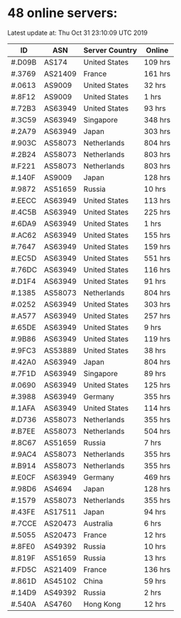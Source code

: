 # 48 online servers:

Latest update at: Thu Oct 31 23:10:09 UTC 2019

| ID | ASN | Server Country | Online |
| -- | --- | -------------- | ------ |
| #.D09B | AS174 | United States | 109 hrs |
| #.3769 | AS21409 | France | 161 hrs |
| #.0613 | AS9009 | United States | 32 hrs |
| #.8F12 | AS9009 | United States | 1 hrs |
| #.72B3 | AS63949 | United States | 93 hrs |
| #.3C59 | AS63949 | Singapore | 348 hrs |
| #.2A79 | AS63949 | Japan | 303 hrs |
| #.903C | AS58073 | Netherlands | 804 hrs |
| #.2B24 | AS58073 | Netherlands | 803 hrs |
| #.F221 | AS58073 | Netherlands | 803 hrs |
| #.140F | AS9009 | Japan | 128 hrs |
| #.9872 | AS51659 | Russia | 10 hrs |
| #.EECC | AS63949 | United States | 113 hrs |
| #.4C5B | AS63949 | United States | 225 hrs |
| #.6DA9 | AS63949 | United States | 1 hrs |
| #.AC62 | AS63949 | United States | 155 hrs |
| #.7647 | AS63949 | United States | 159 hrs |
| #.EC5D | AS63949 | United States | 551 hrs |
| #.76DC | AS63949 | United States | 116 hrs |
| #.D1F4 | AS63949 | United States | 91 hrs |
| #.1385 | AS58073 | Netherlands | 804 hrs |
| #.0252 | AS63949 | United States | 303 hrs |
| #.A577 | AS63949 | United States | 257 hrs |
| #.65DE | AS63949 | United States | 9 hrs |
| #.9B86 | AS63949 | United States | 119 hrs |
| #.9FC3 | AS53889 | United States | 38 hrs |
| #.42A0 | AS63949 | Japan | 804 hrs |
| #.7F1D | AS63949 | Singapore | 89 hrs |
| #.0690 | AS63949 | United States | 125 hrs |
| #.3988 | AS63949 | Germany | 355 hrs |
| #.1AFA | AS63949 | United States | 114 hrs |
| #.D736 | AS58073 | Netherlands | 355 hrs |
| #.B7EE | AS58073 | Netherlands | 504 hrs |
| #.8C67 | AS51659 | Russia | 7 hrs |
| #.9AC4 | AS58073 | Netherlands | 355 hrs |
| #.B914 | AS58073 | Netherlands | 355 hrs |
| #.E0CF | AS63949 | Germany | 469 hrs |
| #.98D6 | AS4694 | Japan | 128 hrs |
| #.1579 | AS58073 | Netherlands | 355 hrs |
| #.43FE | AS17511 | Japan | 94 hrs |
| #.7CCE | AS20473 | Australia | 6 hrs |
| #.5055 | AS20473 | France | 12 hrs |
| #.8FE0 | AS49392 | Russia | 10 hrs |
| #.819F | AS51659 | Russia | 13 hrs |
| #.FD5C | AS21409 | France | 136 hrs |
| #.861D | AS45102 | China | 59 hrs |
| #.14D9 | AS49392 | Russia | 2 hrs |
| #.540A | AS4760 | Hong Kong | 12 hrs |

